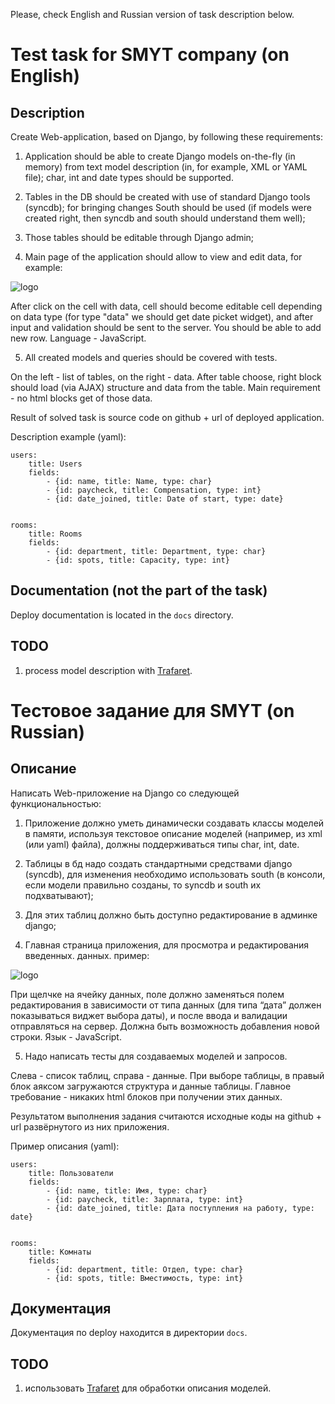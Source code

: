 Please, check English and Russian version of task description below.

Test task for SMYT company (on English)
=======================================

Description
-----------

Create Web-application, based on Django, by following these requirements:

1) Application should be able to create Django models on-the-fly (in memory) from text model description (in, for example, XML or YAML file); char, int and date types should be supported.

2) Tables in the DB should be created with use of standard Django tools (syncdb); for bringing changes South should be used (if models were created right, then syncdb and south should understand them well);

3) Those tables should be editable through Django admin;

4) Main page of the application should allow to view and edit data, for example:

![logo]

[logo]: http://habrastorage.org/storage2/b00/1c7/cfb/b001c7cfbd1cb0b38ad5633d5a781612.png "Пример"

After click on the cell with data, cell should become editable cell depending on data type (for type "data" we should get date picket widget), and after input and validation should be sent to the server. You should be able to add new row. Language - JavaScript.

5) All created models and queries should be covered with tests.

On the left - list of tables, on the right - data. After table choose, right block should load (via AJAX) structure and data from the table. Main requirement - no html blocks get of those data.

Result of solved task is source code on github + url of deployed application.

Description example (yaml):


    users:
        title: Users
        fields:
            - {id: name, title: Name, type: char}     
            - {id: paycheck, title: Compensation, type: int}
            - {id: date_joined, title: Date of start, type: date}
    
        
    rooms:
        title: Rooms
        fields:
            - {id: department, title: Department, type: char}     
            - {id: spots, title: Capacity, type: int}

Documentation (not the part of the task)
----------------------------------------

Deploy documentation is located in the `docs` directory.

TODO
----

1) process model description with [Trafaret](https://github.com/Deepwalker/trafaret).

Тестовое задание для SMYT (on Russian)
======================================

Описание
--------

Написать Web-приложение на Django со следующей функциональностью:

1) Приложение должно уметь динамически создавать классы моделей в памяти, используя текстовое описание моделей (например, из xml (или yaml) файла), должны поддерживаться типы char, int, date.

2) Таблицы в бд надо создать стандартными средствами django (syncdb), для изменения необходимо использовать south (в консоли, если модели правильно созданы, то syncdb и south их подхватывают);

3) Для этих таблиц должно быть доступно редактирование в админке django;

4) Главная страница приложения, для просмотра и редактирования введенных.
данных. пример:

![logo]

[logo]: http://habrastorage.org/storage2/b00/1c7/cfb/b001c7cfbd1cb0b38ad5633d5a781612.png "Пример"

При щелчке на ячейку данных, поле должно заменяться полем редактирования в зависимости от типа данных (для типа “дата” должен показываться виджет выбора даты), и после ввода и валидации отправляться на сервер. Должна быть возможность добавления новой строки. Язык - JavaScript.

5) Надо написать тесты для создаваемых моделей и запросов.

Слева - список таблиц, справа - данные. При выборе таблицы, в правый блок аяксом загружаются структура и  данные таблицы. Главное требование - никаких html блоков при получении этих данных.

Результатом выполнения задания считаются исходные коды на github + url развёрнутого из них приложения.

Пример описания (yaml):


    users:
        title: Пользователи
        fields:
            - {id: name, title: Имя, type: char}     
            - {id: paycheck, title: Зарплата, type: int}
            - {id: date_joined, title: Дата поступления на работу, type: date}
    
        
    rooms:
        title: Комнаты
        fields:
            - {id: department, title: Отдел, type: char}     
            - {id: spots, title: Вместимость, type: int}

Документация
------------

Документация по deploy находится в директории `docs`.

TODO
----

1) использовать [Trafaret](https://github.com/Deepwalker/trafaret) для обработки описания моделей.
